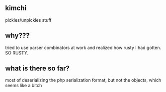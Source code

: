 ## kimchi
pickles/unpickles stuff

## why???
tried to use parser combinators at work and realized how rusty I had gotten.  SO RUSTY.

## what is there so far?
most of deserializing the php serialization format, but not the objects, which seems like a bitch

